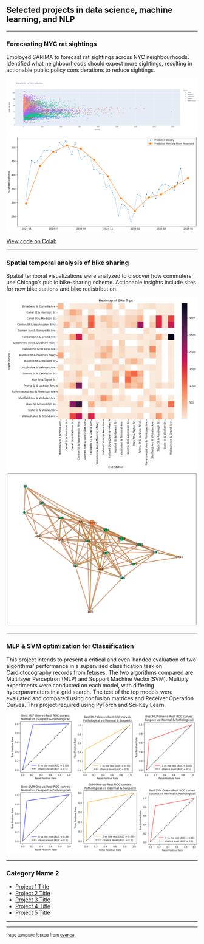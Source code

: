 ## Selected projects in data science, machine learning, and NLP 

---

### Forecasting NYC rat sightings

Employed SARIMA to forecast rat sightings across NYC neighbourhoods. Identified what neighbourhoods should expect more sightings, resulting in actionable public policy 
considerations to reduce sightings.

<img src="images/trash_sighting_interactive_plot.png?raw=true"/>

<img src="images/2025_predictions.png?raw=true"/>

[View code on Colab](https://colab.research.google.com/drive/1j-ap6feSFEi3hifDkVdFcVZO8UpZ7vMl#scrollTo=Y8uYR05i1hYS)

---
### Spatial temporal analysis of bike sharing

Spatial temporal visualizations were analyzed to discover how commuters use Chicago’s public bike-sharing scheme. 
Actionable insights include sites for new bike stations and bike redistribution. 


<img src="images/heatmap_between_stations.png?raw=true"/>

<img src="images/flows_btw_stations.png?raw=true"/>

---
### MLP & SVM optimization for Classification
This project intends to present a critical and even-handed evaluation of two algorithms' performance in a supervised classification task on Cardiotocography records from fetuses. The two algorithms compared are Multilayer Perceptron (MLP) and Support Machine Vector(SVM). Multiply experiments were conducted on each model, with differing hyperparameters in a grid search. The test of the top models were evaluated and compared using confusion matrices and Receiver Operation Curves. This project required using PyTorch and Sci-Key Learn.

<img src="images/mlp_vsm_roc.png?raw=true"/>

---

### Category Name 2

- [Project 1 Title](http://example.com/)
- [Project 2 Title](http://example.com/)
- [Project 3 Title](http://example.com/)
- [Project 4 Title](http://example.com/)
- [Project 5 Title](http://example.com/)

---




---
<p style="font-size:11px">Page template forked from <a href="https://github.com/evanca/quick-portfolio">evanca</a></p>
<!-- Remove above link if you don't want to attibute -->
